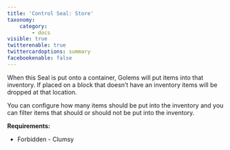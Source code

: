 ```yaml
---
title: 'Control Seal: Store'
taxonomy:
    category:
        - docs
visible: true
twitterenable: true
twittercardoptions: summary
facebookenable: false
---
```


When this Seal is put onto a container, Golems will put items into that inventory. If placed on a block that doesn’t have an inventory items will be dropped at that location.

You can configure how many items should be put into the inventory and you can filter items that should or should not be put into the inventory.

**Requirements:**

* Forbidden - Clumsy
